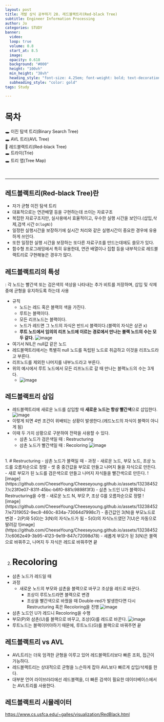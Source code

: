 ```yaml
---
layout: post
title: 개발 상식 공부하기 28. 레드블랙트리(Red-black Tree)
subtitle: Engineer Information Processing
author: Jo
categories: STUDY
banner:
  video: 
  loop: true
  volume: 0.8
  start_at: 8.5
  image: 
  opacity: 0.618
  background: "#000"
  height: "100vh"
  min_height: "38vh"
  heading_style: "font-size: 4.25em; font-weight: bold; text-decoration: underline"
  subheading_style: "color: gold"
tags: Study

---
```


# 목차
🕳 이진 탐색 트리(Binary Search Tree) <br>
🕳 AVL 트리(AVL Tree) <br>
📌 레드블랙트리(Red-black Tree) <br>
🕳 트라이(Trie) <br>
🕳 트리 맵(Tree Map) <br>

<br>
<hr>

## 레드블랙트리(Red-black Tree)란
- 자가 균형 이진 탐색 트리
- 대표적으로는 연관배열 등을 구현하는데 쓰이는 자료구조
- 복잡한 자료구조지만, 실사용에서 효율적이고, 우수한 실행 시간을 보인다.(삽입,삭제,검색 시간 ``O(logN)``)
- 일정한 실행시간을 보장하기에 실시간 처리와 같은 실행시간이 중요한 경우에 유용하게 쓰인다.
- 또한 일정한 실행 시간을 보장하는 또다른 자료구조를 만드는데에도 쓸모가 있다.
- 함수형 프로그래밍에서 특히 유용한데, 연관 배열이나 집합 등을 내부적으로 레드블랙트리로 구현해놓은 경우가 많다.


## 레드블랙트리의 특성
: 각 노드는 빨간색 또는 검은색의 색상을 나타내는 추가 비트를 저장하며, 삽입 및 삭제 중에 균형을 유지하도록 하는데 사용
- 규칙
  - 노드는 레드 혹은 블랙의 색을 가진다.
  - 루트는 블랙이다.
  - 모든 리프노드는 블랙이다.
  - 노드가 레드면 그 노드의 자식은 반드시 블랙이다.(블랙의 자식은 상관 x)
  - <b>루트 노드에서 임의의 리프 노드에 이르는 경로에서 만나는 블랙 노드의 수는 모두 같다.</b>
![image](https://github.com/CheeseYoung/Cheeseyoung.github.io/assets/132384527/18d5b669-01c2-438c-a5f8-da01d7c99866)
- 여기서 NIL은 null값 같은 노드
- 레드블랙트리에서는 특별히 null 노드를 독립된 노드로 취급하고 이것을 리프노드라고 부른다.
- 리프노드를 제외한 나머지를 내부노드라고 부른다.
- 위의 예시에서 루트 노드에서 모든 리프노드로 갈 때 만나는 블랙노드의 수는 3개다.
  - ![image](https://github.com/CheeseYoung/Cheeseyoung.github.io/assets/132384527/d9951eb6-4361-4857-9061-6ddb2dfde572)

## 레드블랙트리 삽입
- 레드블랙트리에 새로운 노드를 삽입할 때 <b>새로운 노드는 항상 빨간색</b>으로 삽입한다.
![image](https://github.com/CheeseYoung/Cheeseyoung.github.io/assets/132384527/c69efb01-57e2-4c53-b62e-65d02f934721)
- 이렇게 되면 4번 조건이 위배되는 상황이 발생한다.(레드노드의 자식이 블랙이 아니게 됨)
- 이때 두 가지 상황으로 구분하여 전략을 사용할 수 있다.
  - 삼촌 노드가 검은색일 때 : Restructuring
  - 삼촌 노드가 빨간색일 때 : Recoloring
  ![image](https://github.com/CheeseYoung/Cheeseyoung.github.io/assets/132384527/c75a3a2f-f759-4e1d-91cd-47dea9b8595c)
<br>
1. # Restructuring
- 삼촌 노드가 블랙일 때
- 과정
  - 새로운 노드, 부모 노드, 조상 노드를 오름차순으로 정렬
  - 셋 중 중간값을 부모로 만들고 나머지 둘을 자식으로 만든다.
  - 새로 부모가 된 노드를 검은색으로 만들고 나머지 자식들을 빨간색으로 만든다.
![image](https://github.com/CheeseYoung/Cheeseyoung.github.io/assets/132384527/c23f0e07-831f-45bc-b6f0-881c9898f3f3)
- 삼촌 노드인 U가 블랙이니 Restructuring을 수행
- 새로운 노드 N, 부모 P, 조상 G를 오름차순으로 정렬
![image](https://github.com/CheeseYoung/Cheeseyoung.github.io/assets/132384527/e7319052-9ec8-460c-834a-73064d7998c7)
- 중간값인 3(N)을 부모노드로 변경
- 2(P)와 5(G)는 3(N)의 자식노드가 됨
- 5(G)의 자식노드였던 7(U)은 자동으로 딸려감
![image](https://github.com/CheeseYoung/Cheeseyoung.github.io/assets/132384527/c6062e49-3b95-4123-9e19-847c72098d78)
- 새롭게 부모가 된 3(N)은 블랙으로 바꿔주고, 나머지 두 자식은 레드로 바꿔주면 끝

2. # Recoloring
- 삼촌 노드가 레드일 때
- 과정
  - 새로운 노드의 부모와 삼촌을 블랙으로 바꾸고 조상을 레드로 바꾼다.
    - 조상이 루트노드라면 블랙으로 변경
    - 조상을 빨간색으로 바꿨을 때 Double-red가 발생한다면 다시 Restructuring 혹은 Recoloring을 진행
![image](https://github.com/CheeseYoung/Cheeseyoung.github.io/assets/132384527/e321fda4-60e2-47cd-9300-b063677130a9)
- 삼촌 노드인 U가 레드니 Recoloring을 수행
- 부모(P)와 삼촌(U)를 블랙으로 바꾸고, 조상(G)를 레드로 바꾼다.
![image](https://github.com/CheeseYoung/Cheeseyoung.github.io/assets/132384527/7aa1cd32-6479-455c-8c29-819397760949)
- 루트노드는 블랙이어야하기 때문에, 루트노드(G)를 블랙으로 바꿔주면 끝

## 레드블랙트리 vs AVL
- AVL트리는 더욱 엄격한 균형을 이루고 있어 레드블랙트리보다 빠른 조회, 접근이 가능하다.
- 레드블랙트리는 상대적으로 균형을 느슨하게 잡아 AVL보다 빠르게 삽입/삭제를 한다.
- 대부분 언어 라이브러리에선 레드블랙을, 더 빠른 검색이 필요한 데이터베이스에서는 AVL트리를 사용한다.



## 레드블랙트리 시뮬레이터
<a href = "https://www.cs.usfca.edu/~galles/visualization/RedBlack.html">https://www.cs.usfca.edu/~galles/visualization/RedBlack.html</a>











